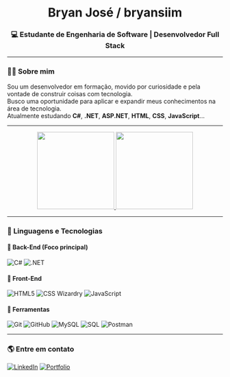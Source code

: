 <h1 align="center">Bryan José / bryansiim</h1>
<h3 align="center">💻 Estudante de Engenharia de Software | Desenvolvedor Full Stack</h3>

---

### 👨‍💻 Sobre mim
Sou um desenvolvedor em formação, movido por curiosidade e pela vontade de construir coisas com tecnologia.  
Busco uma oportunidade para aplicar e expandir meus conhecimentos na área de tecnologia.        
Atualmente estudando **C#**, **.NET**, **ASP.NET**, **HTML**, **CSS**, **JavaScript**...  

---


<div align="center">
  <a href="https://github.com/bryansiim">
    <img height="180em" src="https://github-readme-stats.vercel.app/api?username=bryansiim&show_icons=true&theme=tokyonight&include_all_commits=true&count_private=true"/>
    <img height="180em" src="https://github-readme-stats.vercel.app/api/top-langs/?username=bryansiim&layout=compact&langs_count=7&theme=tokyonight"/>
  </a>
</div>

---

### 🚀 Linguagens e Tecnologias

#### 💾 Back-End (**Foco principal**)
![C#](https://img.shields.io/badge/C%23-239120?style=for-the-badge&logo=c-sharp&logoColor=white)
![.NET](https://img.shields.io/badge/.NET-512BD4?style=for-the-badge&logo=dotnet&logoColor=white)

#### 🎨 Front-End
![HTML5](https://img.shields.io/badge/HTML5-E34F26?style=for-the-badge&logo=html5&logoColor=white)
![CSS Wizardry](https://img.shields.io/badge/CSS-1572B6?style=for-the-badge&logo=csswizardry&logoColor=white)
![JavaScript](https://img.shields.io/badge/JavaScript-F7DF1E?style=for-the-badge&logo=javascript&logoColor=black)

#### 🧰 Ferramentas
![Git](https://img.shields.io/badge/Git-F05032?style=for-the-badge&logo=git&logoColor=white)
![GitHub](https://img.shields.io/badge/GitHub-181717?style=for-the-badge&logo=github&logoColor=white)
![MySQL](https://img.shields.io/badge/MySQL-4479A1?style=for-the-badge&logo=mysql&logoColor=white)
![SQL](https://img.shields.io/badge/SQL-336791?style=for-the-badge&logo=sql&logoColor=white)
![Postman](https://img.shields.io/badge/Postman-FF6C37?style=for-the-badge&logo=postman&logoColor=white)

---

### 🌎 Entre em contato
[![LinkedIn](https://img.shields.io/badge/LinkedIn-0077B5?style=for-the-badge&logo=linkedin&logoColor=white)](https://www.linkedin.com/in/bryansiim)
[![Portfolio](https://img.shields.io/badge/Portfolio-000000?style=for-the-badge&logo=About.me&logoColor=white)](https://bryansiim.com.br/)
